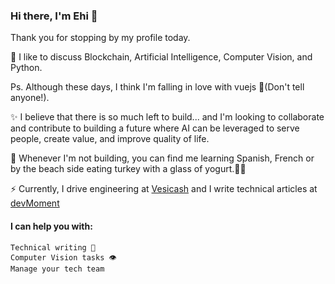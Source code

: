 ### Hi there, I'm Ehi 👋
Thank you for stopping by my profile today.

💬 I like to discuss Blockchain, Artificial Intelligence, Computer Vision, and Python.

Ps. Although these days, I think I'm falling in love with vuejs 🤫(Don't tell anyone!).

✨ I believe that there is so much left to build... and I'm looking to collaborate and contribute to building a future where AI can be leveraged to serve people, create value, and improve quality of life.

🔭 Whenever I'm not building, you can find me learning Spanish, French or by the beach side eating turkey with a glass of yogurt.🌱😋

⚡ Currently, I drive engineering at [Vesicash](https://vesicash.com) and I write technical articles at [devMoment](https://devmoment.com)

#### I can help you with:

    Technical writing 📝
    Computer Vision tasks 👁
    Manage your tech team 


<!--
**ehiaig/ehiaig** is a ✨ _special_ ✨ repository because its `README.md` (this file) appears on your GitHub profile.

Here are some ideas to get you started:

- 🔭 I’m currently working on ...
- 🌱 I’m currently learning ...
- 👯 I’m looking to collaborate on ...
- 🤔 I’m looking for help with ...
- 💬 Ask me about ...
- 📫 How to reach me: ...
- 😄 Pronouns: ...
- ⚡ Fun fact: ...
-->
